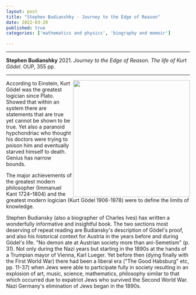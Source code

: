 ```yaml
---
layout: post
title: "Stephen Budianshky - Journey to the Edge of Reason"
date: 2022-03-20
published: true
categories: ['mathematics and physics', 'biography and memoir']

---
```



***
<b>Stephen Budianshky</b> 2021. _Journey to the Edge of Reason. The life of Kurt Gödel_. OUP, 355 pp.

***


<img align="right" width="320" src="https://global.oup.com/academic/covers/pop-up/9780198866336" alt="">  According to Einstein, Kurt Gödel was the greatest logician since Plato. Showed that within an system there are statements that are true yet cannot be shown to be true.  Yet also a paranoid hypchondriac who thought his doctors were trying to poison him and eventually starved himself to death.  Genius has narrow bounds.

The major achievements of the greatest modern philosopher (Immanuel Kant 1724–1804) and the greatest modern logician (Kurt Gödel 1906-1978) were to define the limits of knowledge.

Stephen Budiansky (also a biographer of Charles Ives) has written a wonderfully informative and insightful book.  The two sections most deserving of repeat reading are Budiansky's description of Gödel's proof, and also his historical context for Austria in the years before and during Gödel's life.  "No demon ate at Austrian society more than ani-Semetism" (p. 31).   Not only during the Nazi years but starting in the 1890s at the hands of a Trumpian mayor of Vienna, Karl Lueger.   Yet before then (dying finally with the First World War) there had been a liberal era ("The Good Habsburg" etc, pp. 11-37) when Jews were able to participate fully in society resulting in an explosion of art, music, science, mathematics, philosophy similar to that which occurred due to expatriot Jews who survived the Second World War. Nazi Germany's elimination of Jews began in the 1890s.  
